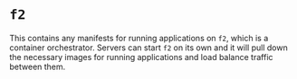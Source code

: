 # `f2`

This contains any manifests for running applications on `f2`, which is a
container orchestrator. Servers can start `f2` on its own and it will pull down
the necessary images for running applications and load balance traffic between
them.
